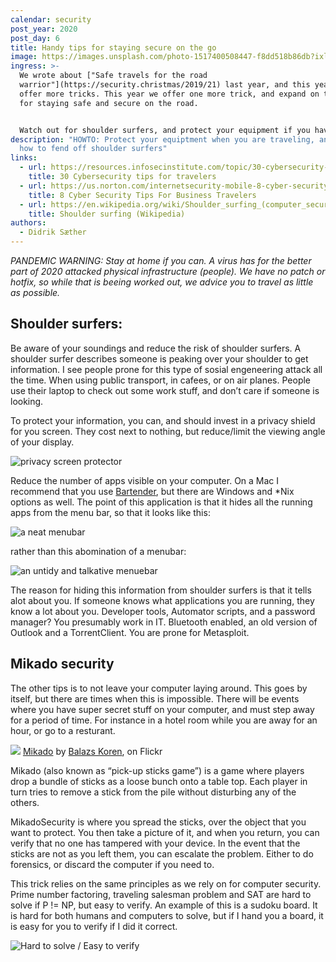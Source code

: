 ```yaml
---
calendar: security
post_year: 2020
post_day: 6
title: Handy tips for staying secure on the go
image: https://images.unsplash.com/photo-1517400508447-f8dd518b86db?ixlib=rb-1.2.1&ixid=eyJhcHBfaWQiOjEyMDd9&auto=format&fit=crop&w=1500&q=80
ingress: >-
  We wrote about ["Safe travels for the road
  warrior"](https://security.christmas/2019/21) last year, and this year we
  offer more tricks. This year we offer one more trick, and expand on this list
  for staying safe and secure on the road.


  Watch out for shoulder surfers, and protect your equipment if you have to leave it in ie. your hotel room.
description: "HOWTO: Protect your equiptment when you are traveling, and learn
  how to fend off shoulder surfers"
links:
  - url: https://resources.infosecinstitute.com/topic/30-cybersecurity-tips-for-travelers/
    title: 30 Cybersecurity tips for travelers
  - url: https://us.norton.com/internetsecurity-mobile-8-cyber-security-tips-for-business-travelers.html
    title: 8 Cyber Security Tips For Business Travelers
  - url: https://en.wikipedia.org/wiki/Shoulder_surfing_(computer_security)
    title: Shoulder surfing (Wikipedia)
authors:
  - Didrik Sæther
---
```

*PANDEMIC WARNING: Stay at home if you can. A virus has for the better part of 2020 attacked physical infrastructure (people). We have no patch or hotfix, so while that is beeing worked out, we advice you to travel as little as possible.* 

## Shoulder surfers:

Be aware of your soundings and reduce the risk of shoulder surfers. A shoulder surfer describes someone is peaking over your shoulder to get information. I see people prone for this type of sosial engeneering attack all the time. When using public transport, in cafees, or on air planes. People use their laptop to check out some work stuff, and don’t care if someone is looking.

To protect your information, you can, and should invest in a privacy shield for you screen. They cost next to nothing, but reduce/limit the viewing angle of your display.

![privacy screen protector](https://cdn57.androidauthority.net/wp-content/uploads/2019/04/privacy-screen-protector-angle-2.jpg)

Reduce the number of apps visible on your computer. On a Mac I recommend that you use [Bartender](https://www.macbartender.com/), but there are Windows and *Nix options as well. The point of this application is that it hides all the running apps from the menu bar, so that it looks like this: 

![a neat menubar](https://i.imgur.com/QsbNjHu.png)

rather than this abomination of a menubar: 

![an untidy and talkative menuebar](https://eshop.macsales.com/blog/wp-content/uploads/2019/05/1password1280.jpg)

The reason for hiding this information from shoulder surfers is that it tells alot about you. If someone knows what applications you are running, they know a lot about you. Developer tools, Automator scripts, and a password manager? You presumably work in IT. Bluetooth enabled, an old version of Outlook and a TorrentClient. You are prone for Metasploit. 

## Mikado security

The other tips is to not leave your computer laying around. This goes by itself, but there are times when this is impossible. There will be events where you have super secret stuff on your computer, and must step away for a period of time. For instance in a hotel room while you are away for an hour, or go to a resturant.

![](https://live.staticflickr.com/5475/9350249910_6aeb4b5d85_h.jpg)
[Mikado](https://flic.kr/p/ffftxm) by [Balazs Koren](https://www.flickr.com/photos/kobakpontorg/), on Flickr

Mikado (also known as “pick-up sticks game”) is a game where players drop a bundle of sticks as a loose bunch onto a table top. Each player in turn tries to remove a stick from the pile without disturbing any of the others.

MikadoSecurity is where you spread the sticks, over the object that you want to protect. You then take a picture of it, and when you return, you can verify that no one has tampered with your device. 
In the event that the sticks are not as you left them, you can escalate the problem. Either to do forensics, or discard the computer if you need to.

This trick relies on the same principles as we rely on for computer security. Prime number factoring, traveling salesman problem and SAT are hard to solve if P != NP, but easy to verify. 
An example of this is a sudoku board. It is hard for both humans and computers to solve, but if I hand you a board, it is easy for you to verify if I did it correct. 

![](https://i.imgur.com/fibOzob.png "Hard to solve / Easy to verify")